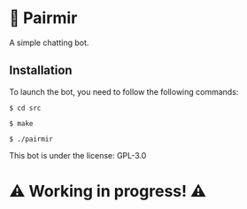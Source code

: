 # 🤖 Pairmir
A simple chatting bot.

## Installation

To launch the bot, you need to follow the following commands:

``$ cd src``

``$ make``

``$ ./pairmir``

This bot is under the license: GPL-3.0

# ⚠ Working in progress! ⚠